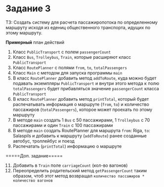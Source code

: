 # Задание 3

ТЗ: Создать систему для расчета пассажиропотока по определенному маршруту исходя из едениц общественного транспорта, идущих по этому маршруту.

**Примерный** план действий
1. Класс `PublicTransport` с полем `passengerCount`
2. Класс `Bus`, `Trolleybus`, `Train`, которые расширяют класс `PublicTransport`
3. Класс `RoutePlanner` с полями `from`, `to`, `totalPassengers`
4. Класс `Main` с методом для запуска программы `main`
5. В класс `RoutePlanner` добавить метод `addToRoute`, куда можно будет подавать экземпляры `PublicTransport` и внутри этого метода к полю `totalPassengers` будет прибавляться значение `passengerCount` класса `PublicTransport`
7. В класс `RoutePlanner` добавить метод `printTotal`, который будет распечатывать информация о маршруте (`from`, `to`) и количество пассажиров (`totalPassengers`), которое может проехать по этому маршруту
8. В методе `main` создать 1 `Bus` с 50 пассажирами, 1 `Trolleybus` с 70 пассажирами и один `Train` с 100 пассажирами
9. В методе `main` создать RoutePlanner для маршрута `from`: Riga, `to`: Salaspils и добавить к маршруту (`addToRoute`) ранее созданные автобус, троллейбус и поезд
10. Распечатать (`printTotal`) информацию о маршруте

=====Доп. задание=====

11. Добавить в `Train` поле `carriageCount` (кол-во вагонов) 
12. Переопределить родительский метод `getPassengerCount` таким образом, чтоб этот метод возвращал `количество пассажиров * количество вагонов`

